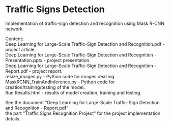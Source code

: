 # Traffic Signs Detection

Implementation of traffic-sign detection and recognition using Mask R-CNN network.<br/>

Content:<br/>
Deep Learning for Large-Scale Traffic-Sign Detection and Recognition.pdf - project article.<br/>
Deep Learning for Large-Scale Traffic-Sign Detection and Recognition - Presentation.pptx - project presentation.<br/>
Deep Learning for Large-Scale Traffic-Sign Detection and Recognition - Report.pdf - project report.<br/>
resize_images.py - Python code for images resizing.<br/>
MaskRCNN_TrainAndInference.py - Python code for creation/training/testing of the model.<br/>
Run Results.html - results of model creation, training and testing.<br/>

See the document "Deep Learning for Large-Scale Traffic-Sign Detection and Recognition - Report.pdf" <br/>
the part "Traffic Signs Recognition Project" for the project implementation details.<br/>
